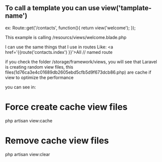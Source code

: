 ## To call a template you can use view('tamplate-name')

ex: 
Route::get('/contacts', function(){
    return view('welcome');
});

This example is calling /resourcs/views/welcome.blade.php


I can use the same things that I use in routes Like:
<a href='{{route('contacts.index') }}'>All</a> // named route

if you check the folder /storage/framework/views, you will see that Laravel is creating
random view files, this files(1d76ca3e4c01689db2605ebd5cfb5d9f673dcb86.php) are cache if view
to optimize the performance

you can see in:

# Force create cache view files
php artisan view:cache

# Remove cache view files
php artisan view:clear